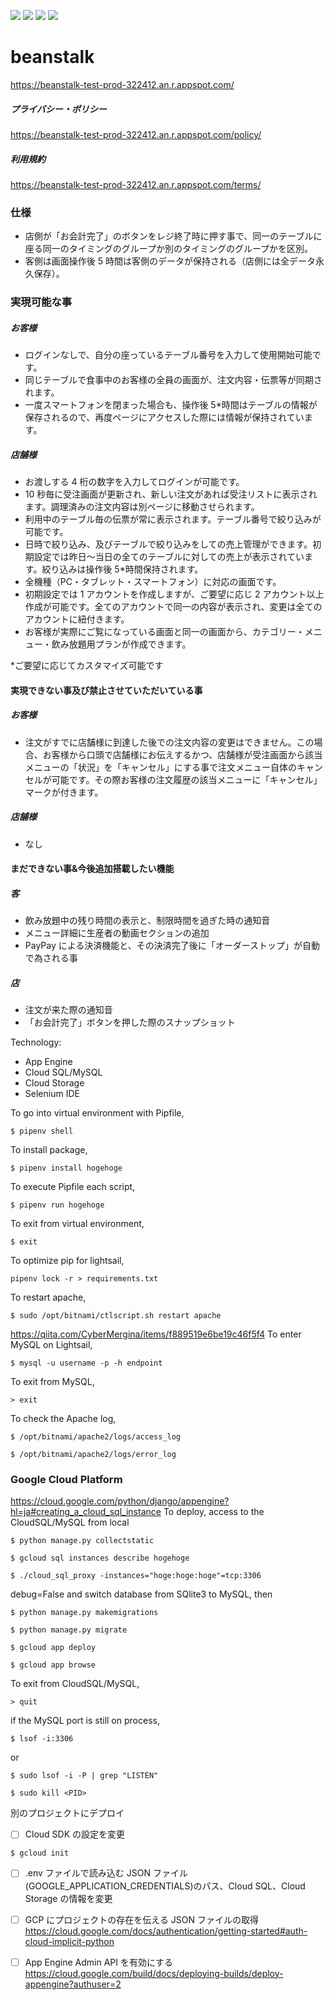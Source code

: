 <img src="https://img.shields.io/badge/-Django-092E20.svg?logo=django&style=flat"> <img src="https://img.shields.io/badge/-Bootstrap-563D7C.svg?logo=bootstrap&style=flat"> <img src="https://img.shields.io/badge/-Sass-CC6699.svg?logo=sass&style=flat"> <img src="https://img.shields.io/badge/-Google%20Cloud-EEE.svg?logo=google-cloud&style=flat">

# beanstalk

https://beanstalk-test-prod-322412.an.r.appspot.com/

##### プライバシー・ポリシー

https://beanstalk-test-prod-322412.an.r.appspot.com/policy/

##### 利用規約

https://beanstalk-test-prod-322412.an.r.appspot.com/terms/

### 仕様

- 店側が「お会計完了」のボタンをレジ終了時に押す事で、同一のテーブルに座る同一のタイミングのグループか別のタイミングのグループかを区別。
- 客側は画面操作後 5 時間は客側のデータが保持される（店側には全データ永久保存）。

### 実現可能な事

##### お客様

- ログインなしで、自分の座っているテーブル番号を入力して使用開始可能です。
- 同じテーブルで食事中のお客様の全員の画面が、注文内容・伝票等が同期されます。
- 一度スマートフォンを閉まった場合も、操作後 5\*時間はテーブルの情報が保存されるので、再度ページにアクセスした際には情報が保持されています。

##### 店舗様

- お渡しする 4 桁の数字を入力してログインが可能です。
- 10 秒毎に受注画面が更新され、新しい注文があれば受注リストに表示されます。調理済みの注文内容は別ページに移動させられます。
- 利用中のテーブル毎の伝票が常に表示されます。テーブル番号で絞り込みが可能です。
- 日時で絞り込み、及びテーブルで絞り込みをしての売上管理ができます。初期設定では昨日〜当日の全てのテーブルに対しての売上が表示されています。絞り込みは操作後 5\*時間保持されます。
- 全機種（PC・タブレット・スマートフォン）に対応の画面です。
- 初期設定では 1 アカウントを作成しますが、ご要望に応じ 2 アカウント以上作成が可能です。全てのアカウントで同一の内容が表示され、変更は全てのアカウントに紐付きます。
- お客様が実際にご覧になっている画面と同一の画面から、カテゴリー・メニュー・飲み放題用プランが作成できます。

\*ご要望に応じてカスタマイズ可能です

#### 実現できない事及び禁止させていただいている事

##### お客様

- 注文がすでに店舗様に到達した後での注文内容の変更はできません。この場合、お客様から口頭で店舗様にお伝えするかつ、店舗様が受注画面から該当メニューの「状況」を「キャンセル」にする事で注文メニュー自体のキャンセルが可能です。その際お客様の注文履歴の該当メニューに「キャンセル」マークが付きます。

##### 店舗様

- なし

#### まだできない事&今後追加搭載したい機能

##### 客

- 飲み放題中の残り時間の表示と、制限時間を過ぎた時の通知音
- メニュー詳細に生産者の動画セクションの追加
- PayPay による決済機能と、その決済完了後に「オーダーストップ」が自動で為される事

##### 店

- 注文が来た際の通知音
- 「お会計完了」ボタンを押した際のスナップショット

Technology:

- App Engine
- Cloud SQL/MySQL
- Cloud Storage
- Selenium IDE

To go into virtual environment with Pipfile,

```
$ pipenv shell
```

To install package,

```
$ pipenv install hogehoge
```

To execute Pipfile each script,

```
$ pipenv run hogehoge
```

To exit from virtual environment,

```
$ exit
```

To optimize pip for lightsail,

```
pipenv lock -r > requirements.txt
```

To restart apache,

```
$ sudo /opt/bitnami/ctlscript.sh restart apache
```

https://qiita.com/CyberMergina/items/f889519e6be19c46f5f4
To enter MySQL on Lightsail,

```
$ mysql -u username -p -h endpoint
```

To exit from MySQL,

```
> exit
```

To check the Apache log,

```
$ /opt/bitnami/apache2/logs/access_log
```

```
$ /opt/bitnami/apache2/logs/error_log
```

### Google Cloud Platform

https://cloud.google.com/python/django/appengine?hl=ja#creating_a_cloud_sql_instance
To deploy, access to the CloudSQL/MySQL from local

```
$ python manage.py collectstatic
```

```
$ gcloud sql instances describe hogehoge
```

```
$ ./cloud_sql_proxy -instances="hoge:hoge:hoge"=tcp:3306
```

debug=False and switch database from SQlite3 to MySQL, then

```
$ python manage.py makemigrations
```

```
$ python manage.py migrate
```

```
$ gcloud app deploy
```

```
$ gcloud app browse
```

To exit from CloudSQL/MySQL,

```
> quit
```

if the MySQL port is still on process,

```
$ lsof -i:3306
```

or

```
$ sudo lsof -i -P | grep "LISTEN"
```

```
$ sudo kill <PID>
```

別のプロジェクトにデプロイ

- [ ] Cloud SDK の設定を変更

```
$ gcloud init
```

- [ ] .env ファイルで読み込む JSON ファイル(GOOGLE_APPLICATION_CREDENTIALS)のパス、Cloud SQL、Cloud Storage の情報を変更

- [ ] GCP にプロジェクトの存在を伝える JSON ファイルの取得
      https://cloud.google.com/docs/authentication/getting-started#auth-cloud-implicit-python

- [ ] App Engine Admin API を有効にする
      https://cloud.google.com/build/docs/deploying-builds/deploy-appengine?authuser=2
